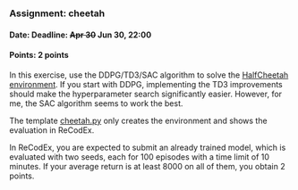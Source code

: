 ### Assignment: cheetah
#### Date: Deadline: ~~Apr 30~~ Jun 30, 22:00
#### Points: 2 points

In this exercise, use the DDPG/TD3/SAC algorithm to solve the
[HalfCheetah environment](https://gymnasium.farama.org/environments/mujoco/half_cheetah/).
If you start with DDPG, implementing the TD3 improvements
should make the hyperparameter search significantly easier.
However, for me, the SAC algorithm seems to work the best.

The template [cheetah.py](https://github.com/ufal/npfl139/tree/master/labs/09/cheetah.py)
only creates the environment and shows the evaluation in ReCodEx.

In ReCodEx, you are expected to submit an already trained model, which is
evaluated with two seeds, each for 100 episodes with a time limit of 10 minutes.
If your average return is at least 8000 on all of them, you obtain 2 points.
